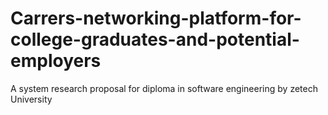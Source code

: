 # Carrers-networking-platform-for-college-graduates-and-potential-employers
A system research proposal for diploma in software engineering by zetech University
